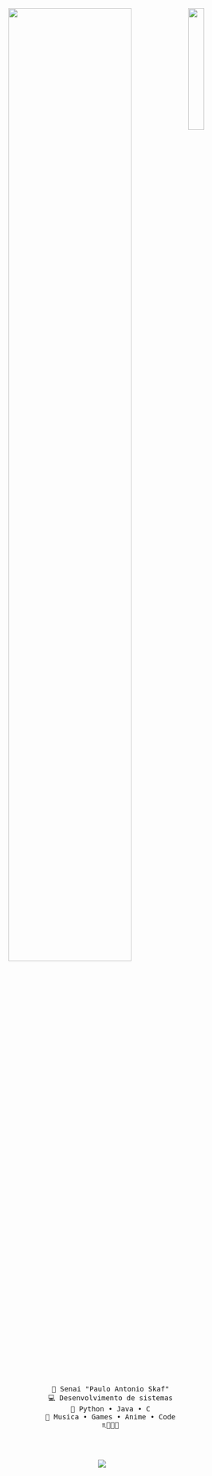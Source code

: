 <div align="center">
<img src="https://i.pinimg.com/originals/01/70/14/017014bfc3fa1423364ae1c63209f8fb.jpg" width="25%" align="right" />
<img src="https://readme-typing-svg.demolab.com?font=Inconsolata&weight=500&size=50&duration=4000&pause=300&color=4dc9ff&center=true&vCenter=true&multiline=true&repeat=false&random=false&width=1300&height=140&lines=Oi+oi;Eu+sou+a+Rafaella+%E2%9C%A9" width="70%" />
<br><br>
<pre>
    🏫 Senai "Paulo Antonio Skaf"
    💻 Desenvolvimento de sistemas
    📖 Python • Java • C
    💟 Musica • Games • Anime • Code
    ♏🍫📖🐱
</pre>
<br><br>
    
[![](https://img.shields.io/badge/linkedin-0a66c2)](https://www.linkedin.com/in/rafaella-hahon-114b35260/)
</div>
